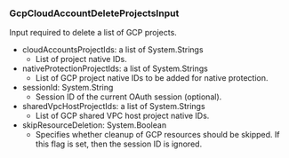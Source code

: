 ### GcpCloudAccountDeleteProjectsInput
Input required to delete a list of GCP projects.

- cloudAccountsProjectIds: a list of System.Strings
  - List of project native IDs.
- nativeProtectionProjectIds: a list of System.Strings
  - List of GCP project native IDs to be added for native protection.
- sessionId: System.String
  - Session ID of the current OAuth session (optional).
- sharedVpcHostProjectIds: a list of System.Strings
  - List of GCP shared VPC host project native IDs.
- skipResourceDeletion: System.Boolean
  - Specifies whether cleanup of GCP resources should be skipped. If this flag is set, then the session ID is ignored.
